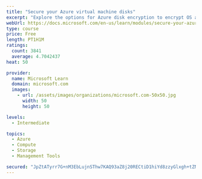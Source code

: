 ```yaml
---
title: "Secure your Azure virtual machine disks"
excerpt: "Explore the options for Azure disk encryption to encrypt OS and data disks on existing and new virtual machines."
webUrl: https://docs.microsoft.com/en-us/learn/modules/secure-your-azure-virtual-machine-disks/
type: course
price: Free
length: PT1H1M
ratings:
  count: 3841
  average: 4.7042437
heat: 50

provider:
  name: Microsoft Learn
  domain: microsoft.com
  images:
    - url: /assets/images/organizations/microsoft.com-50x50.jpg
      width: 50
      height: 50

levels:
  - Intermediate

topics:
  - Azure
  - Compute
  - Storage
  - Management Tools

secured: "JpZtATyrr7G+nM3EbLujnSThw7KAQ93aZ8j20RECtiD1hiYd8zzyGlxgh+tZNMvK5iK1YhiyebM2HtFR898F7NpfWI5ren72VTa36xY3zUA/ejp7EKoZNCUW0UQrGPoC/W42iXA8FEV1uUmUjH2Wnth+GeKWZrbMWdD4KX56Tdpmlw7zlUrPl0qr+2UKMkR1z2IGK9tn0HC03YJxFS97jnBv2SyTYjCUhI8kBhADRPDTqsqhJ3/I88LhpfHusqYAQrnA5JSdcHuzc2rJ76Abf+RmJaFwYaGWKq1zXmcFwq11laLas8azEm+vmsFOULM/RZP7SFIqZ4FWKYHsuiAjQLbtfBSVHssO9SQ/Uwir2rRA4jKpCnGnU4pH8TXaO6/ofT6t2GYK3MhapvJQYXhAoKIe6VQaKhqPIhysVl1iY/0=;pjZDv8LLFF08g18VD3h1Sw=="
---
```



